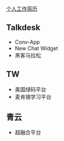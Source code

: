 [个人工作简历](https://qinghuani.fun/resume/)


## Talkdesk

- Conv-App
- New Chat Widget
- 黑客马拉松

## TW

- 美国绿码平台
- 麦肯锡学习平台

## 青云

- 超融合平台
 
